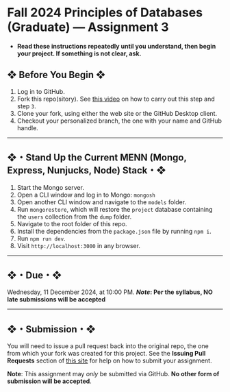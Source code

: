 # Fall 2024 Principles of Databases (Graduate) — Assignment 3

* **Read these instructions repeatedly until you understand, then begin your project. If something is not clear, ask.**

## ❖ Before You Begin ❖

1. Log in to GitHub.
2. Fork this repo(sitory). See [this video](http://code-warrior.github.io/tutorials/git/github/forking-and-cloning-at-the-github-web-site/) on how to carry out this step and step `3`.
3. Clone your fork, using either the web site or the GitHub Desktop client.
4. Checkout your personalized branch, the one with your name and GitHub handle.

---
## ❖・Stand Up the Current MENN (Mongo, Express, Nunjucks, Node) Stack・❖

1. Start the Mongo server.
2. Open a CLI window and log in to Mongo: `mongosh`
3. Open another CLI window and navigate to the `models` folder.
4. Run `mongorestore`, which will restore the `project` database containing the `users` collection from the `dump` folder.
5. Navigate to the root folder of this repo.
6. Install the dependencies from the `package.json` file by running `npm i`.
7. Run `npm run dev`.
8. Visit `http://localhost:3000` in any browser.

---
## ❖・Due・❖

Wednesday, 11 December 2024, at 10:00 PM. ***Note*: Per the syllabus, NO late submissions will be accepted**

---

## ❖・Submission・❖

You will need to issue a pull request back into the original repo, the one from which your fork was created for this project. See the **Issuing Pull Requests** section of [this site](http://code-warrior.github.io/tutorials/git/github/index.html) for help on how to submit your assignment.

**Note**: This assignment may *only* be submitted via GitHub. **No other form of submission will be accepted**.
